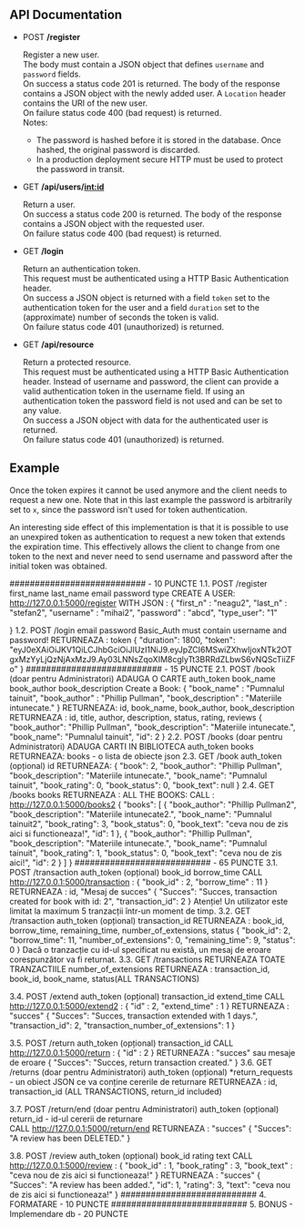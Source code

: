 
API Documentation
-----------------

- POST **/register**

    Register a new user.<br>
    The body must contain a JSON object that defines `username` and `password` fields.<br>
    On success a status code 201 is returned. The body of the response contains a JSON object with the newly added user. A `Location` header contains the URI of the new user.      <br>
    On failure status code 400 (bad request) is returned.<br>
    Notes:
    - The password is hashed before it is stored in the database. Once hashed, the original password is discarded.
    - In a production deployment secure HTTP must be used to protect the password in transit.

- GET **/api/users/<int:id>**

    Return a user.<br>
    On success a status code 200 is returned. The body of the response contains a JSON object with the requested user.<br>
    On failure status code 400 (bad request) is returned.

- GET **/login**

    Return an authentication token.<br>
    This request must be authenticated using a HTTP Basic Authentication header.<br>
    On success a JSON object is returned with a field `token` set to the authentication token for the user and a field `duration` set to the (approximate) number of seconds the        token is valid.<br>
    On failure status code 401 (unauthorized) is returned.

- GET **/api/resource**

    Return a protected resource.<br>
    This request must be authenticated using a HTTP Basic Authentication header. Instead of username and password, the client can provide a valid authentication token in the           username field. If using an authentication token the password field is not used and can be set to any value.<br>
    On success a JSON object with data for the authenticated user is returned.<br>
    On failure status code 401 (unauthorized) is returned.

Example
-------

Once the token expires it cannot be used anymore and the client needs to request a new one. Note that in this last example the password is arbitrarily set to `x`, since the password isn't used for token authentication.

An interesting side effect of this implementation is that it is possible to use an unexpired token as authentication to request a new token that extends the expiration time. This effectively allows the client to change from one token to the next and never need to send username and password after the initial token was obtained.


########################### - 10 PUNCTE
1.1.	POST /register
	first_name 
	last_name
	email
	password
	type
    CREATE A USER: http://127.0.0.1:5000/register WITH JSON : 
    {
    "first_n" : "neagu2",
    "last_n" : "stefan2",
    "username" : "mihai2",
    "password" : "abcd",
    "type_user": "1"

}
1.2. POST /login
	email
	password
    Basic_Auth must contain username and password!
	RETURNEAZA : token
                {
                  "duration": 1800,
                  "token": "eyJ0eXAiOiJKV1QiLCJhbGciOiJIUzI1NiJ9.eyJpZCI6MSwiZXhwIjoxNTk2OTgxMzYyLjQzNjAxMzJ9.Ay03LNNsZqoXIM8cglyTt3BRRdZLbwS6vNQScTiiZFo"
                }
########################### - 15 PUNCTE
2.1. POST /book  (doar pentru Administratori)	ADAUGA O CARTE
	auth_token
	book_name
	book_author
	book_description
    Create a Book:
                {
                    "book_name" : "Pumnalul tainuit",
                    "book_author" : "Phillip Pullman",
                    "book_description" : "Materiile intunecate."
                }
	RETURNEAZA:	id, book_name, book_author, book_description
    RETURNEAZA : id, title, author, description, status, rating, reviews
                {
              "book_author": "Phillip Pullman",
              "book_description": "Materiile intunecate.",
              "book_name": "Pumnalul tainuit",
              "id": 2
                }
2.2. POST /books (doar pentru Administratori) ADAUGA CARTI IN BIBLIOTECA
	auth_token
	books
	RETURNEAZA: books - o lista de obiecte json
2.3. GET /book 
	auth_token (opțional) 
	id
    RETURNEAZA:
                {
                  "book": 2,
                  "book_author": "Phillip Pullman",
                  "book_description": "Materiile intunecate.",
                  "book_name": "Pumnalul tainuit",
                  "book_rating": 0,
                  "book_status": 0,
                  "book_text": null
                }
2.4. GET /books
	books
	RETURNEAZA :	ALL THE BOOKS: 
    CALL : http://127.0.0.1:5000/books2
                {
                  "books": [
                            {
                              "book_author": "Phillip Pullman2",
                              "book_description": "Materiile intunecate2.",
                              "book_name": "Pumnalul tainuit2",
                              "book_rating": 3,
                              "book_status": 0,
                              "book_text": "ceva nou de zis aici si functioneaza!",
                              "id": 1
                            },
                            {
                              "book_author": "Phillip Pullman",
                              "book_description": "Materiile intunecate.",
                              "book_name": "Pumnalul tainuit",
                              "book_rating": 1,
                              "book_status": 0,
                              "book_text": "ceva nou de zis aici!",
                              "id": 2
                            }
                    ]
                }
########################### - 65 PUNCTE
3.1. POST /transaction
	auth_token (opțional) 
	book_id
	borrow_time
    CALL http://127.0.0.1:5000/transaction :
    {
    "book_id" : 2,
    "borrow_time" : 11
    }
	RETURNEAZA : id, "Mesaj de succes"
                {
                  "Succes": "Succes, transaction created for book with id: 2",
                  "transaction_id": 2
                }
Atenție! Un utilizator este limitat la maximum 5 tranzacții într-un moment de timp.
3.2. GET /transaction
	auth_token (opțional)
	transaction_id
	RETURNEAZA : book_id, borrow_time, remaining_time, number_of_extensions, status
                {
                  "book_id": 2,
                  "borrow_time": 11,
                  "number_of_extensions": 0,
                  "remaining_time": 9,
                  "status": 0
                }
Dacă o tranzacție cu id-ul specificat nu există, un mesaj de eroare corespunzător va fi returnat.
3.3. GET /transactions	RETURNEAZA TOATE TRANZACTIILE
	number_of_extensions
	RETURNEAZA : transaction_id, book_id, book_name, status(ALL TRANSACTIONS)

3.4. POST /extend
	auth_token (opțional)
	transaction_id
	extend_time
    CALL http://127.0.0.1:5000/extend2 :
                {
                    "id" : 2,
                    "extend_time" : 1
                }
	RETURNEAZA : "succes"
                {
                  "Succes": "Succes, transaction extended with 1 days.",
                  "transaction_id": 2,
                  "transaction_number_of_extensions": 1
                }

3.5. POST /return
	auth_token (opțional)
	transaction_id
    CALL http://127.0.0.1:5000/return :
                    {
                        "id" : 2
                    }
	RETURNEAZA : "succes" sau mesaje de eroare
                {
                    "Succes": "Succes, return transaction created."
                }
3.6. GET /returns (doar pentru Administratori)
	auth_token (opțional)
	*return_requests - un obiect JSON ce va conține cererile de returnare
	RETURNEAZA : id, transaction_id (ALL TRANSACTIONS, return_id included)

3.7. POST /return/end (doar pentru Administratori)
	auth_token (opțional)
	return_id - id-ul cererii de returnare	
    CALL http://127.0.0.1:5000/return/end 
	RETURNEAZA : "succes" 
                {
                    "Succes": "A review has been DELETED."
                }

3.8. POST /review
	auth_token (opțional)
	book_id
	rating
	text
    CALL http://127.0.0.1:5000/review :
                {
                    "book_id" : 1,
                    "book_rating" : 3,
                    "book_text" : "ceva nou de zis aici si functioneaza!"
                }
	RETURNEAZA : "succes" 
                {
                  "Succes": "A review has been added.",
                  "id": 1,
                  "rating": 3,
                  "text": "ceva nou de zis aici si functioneaza!"
                }
###########################
4.    FORMATARE - 10 PUNCTE
###########################
5.    BONUS - Implemendare db - 20 PUNCTE
